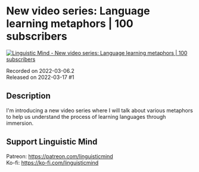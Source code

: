 # New video series: Language learning metaphors | 100 subscribers
 
[![Linguistic Mind - New video series: Language learning metaphors | 100 subscribers](https://img.youtube.com/vi/zuP7pzBp5f0/0.jpg)](https://www.youtube.com/watch?v=zuP7pzBp5f0)
 
Recorded on 2022-03-06.2<br>
Released on 2022-03-17 #1
 
## Description
 
I'm introducing a new video series where I will talk about various metaphors to help us understand the process of learning languages through immersion.
 
## Support Linguistic Mind
 
Patreon: https://patreon.com/linguisticmind<br>
Ko-fi: https://ko-fi.com/linguisticmind
